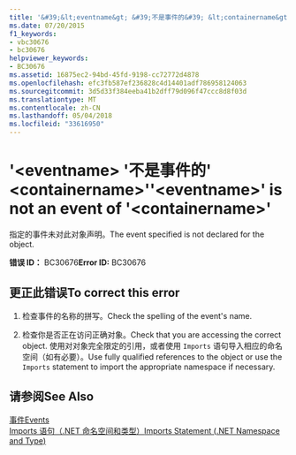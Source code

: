 ```yaml
---
title: '&#39;&lt;eventname&gt; &#39;不是事件的&#39; &lt;containername&gt;&#39;'
ms.date: 07/20/2015
f1_keywords:
- vbc30676
- bc30676
helpviewer_keywords:
- BC30676
ms.assetid: 16875ec2-94bd-45fd-9198-cc72772d4878
ms.openlocfilehash: efc3fb587ef236828c4d14401adf786958124063
ms.sourcegitcommit: 3d5d33f384eeba41b2dff79d096f47ccc8d8f03d
ms.translationtype: MT
ms.contentlocale: zh-CN
ms.lasthandoff: 05/04/2018
ms.locfileid: "33616950"
---
```

# <a name="39lteventnamegt39-is-not-an-event-of-39ltcontainernamegt39"></a><span data-ttu-id="315e0-102">&#39;&lt;eventname&gt; &#39;不是事件的&#39; &lt;containername&gt;&#39;</span><span class="sxs-lookup"><span data-stu-id="315e0-102">&#39;&lt;eventname&gt;&#39; is not an event of &#39;&lt;containername&gt;&#39;</span></span>
<span data-ttu-id="315e0-103">指定的事件未对此对象声明。</span><span class="sxs-lookup"><span data-stu-id="315e0-103">The event specified is not declared for the object.</span></span>  
  
 <span data-ttu-id="315e0-104">**错误 ID：** BC30676</span><span class="sxs-lookup"><span data-stu-id="315e0-104">**Error ID:** BC30676</span></span>  
  
## <a name="to-correct-this-error"></a><span data-ttu-id="315e0-105">更正此错误</span><span class="sxs-lookup"><span data-stu-id="315e0-105">To correct this error</span></span>  
  
1.  <span data-ttu-id="315e0-106">检查事件的名称的拼写。</span><span class="sxs-lookup"><span data-stu-id="315e0-106">Check the spelling of the event's name.</span></span>  
  
2.  <span data-ttu-id="315e0-107">检查你是否正在访问正确对象。</span><span class="sxs-lookup"><span data-stu-id="315e0-107">Check that you are accessing the correct object.</span></span> <span data-ttu-id="315e0-108">使用对对象完全限定的引用，或者使用 `Imports` 语句导入相应的命名空间（如有必要）。</span><span class="sxs-lookup"><span data-stu-id="315e0-108">Use fully qualified references to the object or use the `Imports` statement to import the appropriate namespace if necessary.</span></span>  
  
## <a name="see-also"></a><span data-ttu-id="315e0-109">请参阅</span><span class="sxs-lookup"><span data-stu-id="315e0-109">See Also</span></span>  
 [<span data-ttu-id="315e0-110">事件</span><span class="sxs-lookup"><span data-stu-id="315e0-110">Events</span></span>](../../visual-basic/programming-guide/language-features/events/index.md)  
 [<span data-ttu-id="315e0-111">Imports 语句（.NET 命名空间和类型）</span><span class="sxs-lookup"><span data-stu-id="315e0-111">Imports Statement (.NET Namespace and Type)</span></span>](../../visual-basic/language-reference/statements/imports-statement-net-namespace-and-type.md)
